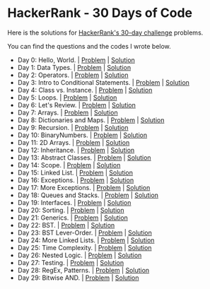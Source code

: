# HackerRank - 30 Days of Code

Here is the solutions for [HackerRank's 30-day challenge](https://www.hackerrank.com/domains/tutorials/30-days-of-code) problems.

You can find the questions and the codes I wrote below.

* Day 0: Hello, World. | [Problem](https://www.hackerrank.com/challenges/30-hello-world/problem?isFullScreen=true) | [Solution](https://github.com/CheesyFrappe/30-days-of-code/blob/main/0%20-%20Hello%2C%20World/Solution.java)
* Day 1: Data Types. | [Problem](https://www.hackerrank.com/challenges/30-data-types/problem) | [Solution](https://github.com/CheesyFrappe/30-days-of-code/blob/main/1%20-%20Data%20Types/Solution.java)
* Day 2: Operators. | [Problem](https://www.hackerrank.com/challenges/30-operators/problem) | [Solution](https://github.com/CheesyFrappe/30-days-of-code/blob/main/2%20-%20Operators/Solution.java)
* Day 3: Intro to Conditional Statements. | [Problem](https://www.hackerrank.com/challenges/30-conditional-statements/problem?isFullScreen=true) | [Solution](https://github.com/CheesyFrappe/30-days-of-code/blob/main/3%20-%20Intro%20to%20Conditional%20Statements/Solution.java)
* Day 4: Class vs. Instance. | [Problem](https://www.hackerrank.com/challenges/30-class-vs-instance/problem?isFullScreen=true) | [Solution](https://github.com/CheesyFrappe/30-days-of-code/blob/main/4%20-%20Class%20vs%20Instance/Person.java)
* Day 5: Loops. | [Problem](https://www.hackerrank.com/challenges/30-loops/problem?isFullScreen=true) | [Solution](https://github.com/CheesyFrappe/30-days-of-code/blob/main/5%20-%20Loops/Solution.java)
* Day 6: Let's Review. | [Problem](https://www.hackerrank.com/challenges/30-review-loop/problem?isFullScreen=true) | [Solution](https://github.com/CheesyFrappe/30-days-of-code/blob/main/6%20-%20Let's%20Review/Solution.java)
* Day 7: Arrays. | [Problem](https://www.hackerrank.com/challenges/30-arrays/problem?isFullScreen=true) | [Solution](https://github.com/CheesyFrappe/30-days-of-code/blob/main/7%20-%20Arrays/Solution.java)
* Day 8: Dictionaries and Maps. | [Problem](https://www.hackerrank.com/challenges/30-dictionaries-and-maps/problem) | [Solution](https://github.com/CheesyFrappe/30-days-of-code/blob/main/8%20-%20Dictionaries%20and%20Maps/Solution.java)
* Day 9: Recursion. | [Problem](https://www.hackerrank.com/challenges/30-recursion/problem?isFullScreen=true) | [Solution](https://github.com/CheesyFrappe/30-days-of-code/blob/main/9%20-Recursion/Solution.java)
* Day 10: BinaryNumbers. | [Problem](https://www.hackerrank.com/challenges/30-binary-numbers/problem?isFullScreen=true) |
[Solution](https://github.com/CheesyFrappe/30-days-of-code/blob/main/10%20-%20Binary%20Numbers/Solution.java)
* Day 11: 2D Arrays. | [Problem](https://www.hackerrank.com/challenges/30-2d-arrays?isFullScreen=true) |
[Solution](https://github.com/CheesyFrappe/30-days-of-code/tree/main/11%20-%202D%20Arrays)
* Day 12: Inheritance. | [Problem](https://www.hackerrank.com/challenges/30-inheritance/problem?isFullScreen=true) |
[Solution](https://github.com/CheesyFrappe/30-days-of-code/tree/main/12%20-%20Inheritance)
* Day 13: Abstract Classes. | [Problem](https://www.hackerrank.com/challenges/30-abstract-classes/problem?isFullScreen=true) |
[Solution](https://github.com/CheesyFrappe/30-days-of-code/tree/main/13%20-%20Abstract%20Classes)
* Day 14: Scope. | [Problem](https://www.hackerrank.com/challenges/30-scope/problem?isFullScreen=true) |
[Solution](https://github.com/CheesyFrappe/30-days-of-code/tree/main/14%20-%20Scope)
* Day 15: Linked List. | [Problem](https://www.hackerrank.com/challenges/30-linked-list/problem) |
[Solution](https://github.com/CheesyFrappe/30-days-of-code/tree/main/15%20-%20Linked%20List)
* Day 16: Exceptions. | [Problem](https://www.hackerrank.com/challenges/30-exceptions-string-to-integer/problem?isFullScreen=true) |
[Solution](https://github.com/CheesyFrappe/30-days-of-code/blob/main/16%20-%20Exceptions/Solution.java)
* Day 17: More Exceptions. | [Problem](https://www.hackerrank.com/challenges/30-more-exceptions/problem?isFullScreen=true) |
[Solution](https://github.com/CheesyFrappe/30-days-of-code/tree/main/17%20-%20More%20Exceptions)
* Day 18: Queues and Stacks. | [Problem](https://www.hackerrank.com/challenges/30-queues-stacks/problem?isFullScreen=true) |
[Solution](https://github.com/CheesyFrappe/30-days-of-code/tree/main/18%20-%20Queues%20and%20Stacks)
* Day 19: Interfaces. | [Problem](https://www.hackerrank.com/challenges/30-interfaces/problem?isFullScreen=true) |
[Solution](https://github.com/CheesyFrappe/30-days-of-code/tree/main/19%20-%20Interfaces)
* Day 20: Sorting. | [Problem](https://www.hackerrank.com/challenges/30-sorting/problem?isFullScreen=true) |
[Solution](https://github.com/CheesyFrappe/30-days-of-code/tree/main/20%20-%20Sorting)
* Day 21: Generics. | [Problem](https://www.hackerrank.com/challenges/30-generics/problem?isFullScreen=true) |
[Solution](https://github.com/CheesyFrappe/30-days-of-code/tree/main/21%20-%20Generics)
* Day 22: BST. | [Problem](https://www.hackerrank.com/challenges/30-binary-search-trees/problem?isFullScreen=true) |
[Solution](https://github.com/CheesyFrappe/30-days-of-code/tree/main/22%20-%20BST)
* Day 23: BST Lever-Order. | [Problem](https://www.hackerrank.com/challenges/30-binary-trees/problem?isFullScreen=true) |
[Solution](https://github.com/CheesyFrappe/30-days-of-code/tree/main/23%20-%20BST%20Lever%20Order)
* Day 24: More Linked Lists. | [Problem](https://www.hackerrank.com/challenges/30-linked-list-deletion/problem?isFullScreen=true) |
[Solution](https://github.com/CheesyFrappe/30-days-of-code/tree/main/24%20-%20More%20Linked%20Lists)
* Day 25: Time Complexity. | [Problem](https://www.hackerrank.com/challenges/30-running-time-and-complexity/problem?isFullScreen=true) |
[Solution](https://github.com/CheesyFrappe/30-days-of-code/tree/main/25%20-%20Time%20Complexity)
* Day 26: Nested Logic. | [Problem](https://www.hackerrank.com/challenges/30-nested-logic/problem?isFullScreen=true) |
[Solution](https://github.com/CheesyFrappe/30-days-of-code/tree/main/26%20-%20Nested%20Logic)
* Day 27: Testing. | [Problem](https://www.hackerrank.com/challenges/30-testing/problem?isFullScreen=true) |
[Solution](https://github.com/CheesyFrappe/30-days-of-code/tree/main/27%20-%20Testing)
* Day 28: RegEx, Patterns. | [Problem](https://www.hackerrank.com/challenges/30-regex-patterns/problem?isFullScreen=true) |
[Solution](https://github.com/CheesyFrappe/30-days-of-code/tree/main/28%20-%20RegEx%2C%20Patterns)
* Day 29: Bitwise AND. | [Problem](https://www.hackerrank.com/challenges/30-bitwise-and/problem?isFullScreen=true) |
[Solution](https://github.com/CheesyFrappe/30-days-of-code/tree/main/29%20-%20Bitwise%20AND)
